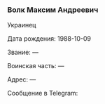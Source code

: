 ### Волк Максим Андреевич

Украинец

Дата рождения: 1988-10-09

Звание: —

Воинская часть: —

Адрес: —

Сообщение в Telegram: []()
